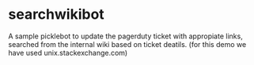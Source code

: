 searchwikibot
==========

A sample picklebot to update the pagerduty ticket with appropiate links, searched from the internal wiki based on ticket deatils.
(for this demo we have used unix.stackexchange.com)
